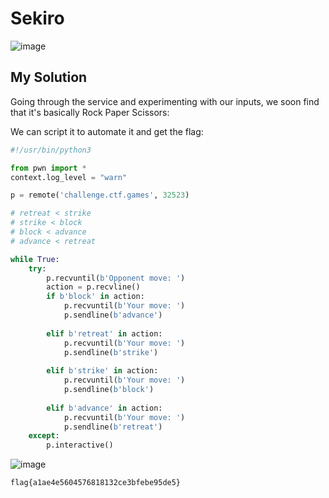 # Sekiro

![image](https://github.com/user-attachments/assets/af4d6bf9-b9fa-491e-9073-3098ab611d2b)


## My Solution

Going through the service and experimenting with our inputs, we soon find that it's basically Rock Paper Scissors:  

We can script it to automate it and get the flag:  

```python
#!/usr/bin/python3

from pwn import *
context.log_level = "warn"

p = remote('challenge.ctf.games', 32523)

# retreat < strike
# strike < block
# block < advance
# advance < retreat

while True:
	try:
		p.recvuntil(b'Opponent move: ')
		action = p.recvline()
		if b'block' in action:
			p.recvuntil(b'Your move: ')
			p.sendline(b'advance')
			
		elif b'retreat' in action:
			p.recvuntil(b'Your move: ')
			p.sendline(b'strike')
			
		elif b'strike' in action:
			p.recvuntil(b'Your move: ')
			p.sendline(b'block')
			
		elif b'advance' in action:
			p.recvuntil(b'Your move: ')
			p.sendline(b'retreat')
	except:
		p.interactive()
```

![image](https://github.com/user-attachments/assets/4f340daf-d57f-4dce-9233-b18ba37e4d1c)

`flag{a1ae4e5604576818132ce3bfebe95de5}`
